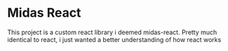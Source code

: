 # Midas React

This project is a custom react library i deemed midas-react. Pretty much identical to react, i just wanted a better understanding of how react works